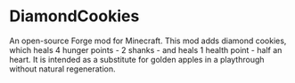 DiamondCookies
==============

An open-source Forge mod for Minecraft.
This mod adds diamond cookies, which heals 4 hunger points - 2 shanks - and heals 1 health point - half an heart.
It is intended as a substitute for golden apples in a playthrough without natural regeneration.
